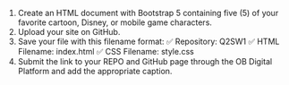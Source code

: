 1. Create an HTML document with Bootstrap 5 containing five (5) of your favorite cartoon, Disney, or mobile game characters.
2. Upload your site on GitHub.
3. Save your file with this filename format: 
     ✅ Repository: Q2SW1
     ✅ HTML Filename: index.html
     ✅ CSS Filename: style.css
4. Submit the link to your REPO and GitHub page through the OB Digital Platform and add the appropriate caption.
